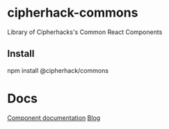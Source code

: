 # cipherhack-commons

Library of Cipherhacks's Common React Components 

## Install

npm install @cipherhack/commons

# Docs

[Component documentation](https://rishabhgupta.github.io/cipherhack-commons/)
[Blog](http://blog.cipherhack.com)
